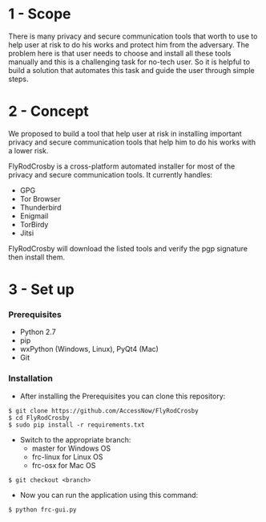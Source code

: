 # 1 - Scope
There is many privacy and secure communication tools that worth to use to help user at risk to do his works and protect him from the adversary. The problem here is that user needs to choose and install all these tools manually and this is a challenging task for no-tech user. So it is helpful to build a solution that automates this task and guide the user through simple steps.

# 2 - Concept
We proposed to build a tool that help user at risk in installing important privacy and secure communication tools that help him to do his works with a lower risk.

FlyRodCrosby is a cross-platform automated installer for most of the privacy and secure communication tools. It currently handles:
- GPG
- Tor Browser
- Thunderbird
- Enigmail
- TorBirdy
- Jitsi

FlyRodCrosby will download the listed tools and verify the pgp signature then install them. 


# 3 - Set up

### Prerequisites
- Python 2.7
- pip
- wxPython (Windows, Linux), PyQt4 (Mac)
- Git

### Installation
- After installing the Prerequisites you can clone this repository:
```
$ git clone https://github.com/AccessNow/FlyRodCrosby
$ cd FlyRodCrosby
$ sudo pip install -r requirements.txt 
```
- Switch to the appropriate branch:
  - master for Windows OS
  - frc-linux for Linux OS
  - frc-osx for Mac OS
```
$ git checkout <branch>
```
- Now you can run the application using this command:
```
$ python frc-gui.py 
```

